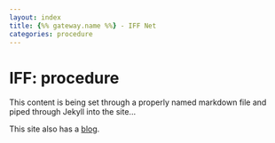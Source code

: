 ```yaml
---
layout: index
title: {%% gateway.name %%} - IFF Net
categories: procedure
---
```

<div class="blurb">
	<h1>IFF: procedure</h1>
	<p>This content is being set through a properly named markdown file and piped through Jekyll into the site...</p>
	<p>This site also has a <a href="http://{{ site.domain }}/blog/">blog</a>.</p>
</div>
